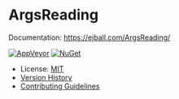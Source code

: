# ArgsReading

Documentation: https://ejball.com/ArgsReading/

[![AppVeyor](https://img.shields.io/appveyor/ci/ejball/argsreading/master.svg)](https://ci.appveyor.com/project/ejball/argsreading) [![NuGet](https://img.shields.io/nuget/v/ArgsReading.svg)](https://www.nuget.org/packages/ArgsReading)

* License: [MIT](LICENSE)
* [Version History](VersionHistory.md)
* [Contributing Guidelines](CONTRIBUTING.md)
